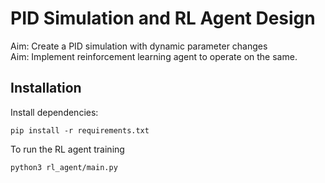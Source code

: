 PID Simulation and RL Agent Design
===

Aim: Create a PID simulation with dynamic parameter changes  
Aim: Implement reinforcement learning agent to operate on the same.

Installation
---

Install dependencies:
```
pip install -r requirements.txt
```

To run the RL agent training
```
python3 rl_agent/main.py
```

